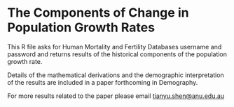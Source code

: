 # The Components of Change in Population Growth Rates

This R file asks for Human Mortality and Fertility Databases username and password and returns results of the historical components of the population growth rate.

Details of the mathematical derivations and the demographic interpretation of the results are included in a paper forthcoming in Demography.

For more results related to the paper please email tianyu.shen@anu.edu.au
